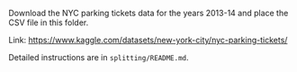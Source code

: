 Download the NYC parking tickets data for the years 2013-14 and place the CSV file in this folder.

Link: https://www.kaggle.com/datasets/new-york-city/nyc-parking-tickets/

Detailed instructions are in `splitting/README.md`.
